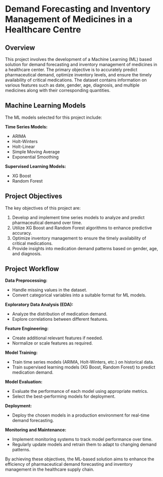 # Demand Forecasting and Inventory Management of Medicines in a Healthcare Centre

## Overview
This project involves the development of a Machine Learning (ML) based solution for demand forecasting and inventory management of medicines in a healthcare center. The primary objective is to accurately predict pharmaceutical demand, optimize inventory levels, and ensure the timely availability of critical medications. The dataset contains information on various features such as date, gender, age, diagnosis, and multiple medicines along with their corresponding quantities.


## Machine Learning Models
The ML models selected for this project include:

**Time Series Models:**
- ARIMA
- Holt-Winters
- Holt-Linear
- Simple Moving Average
- Exponential Smoothing

**Supervised Learning Models:**
- XG Boost
- Random Forest

## Project Objectives
The key objectives of this project are:

1. Develop and implement time series models to analyze and predict pharmaceutical demand over time.
2. Utilize XG Boost and Random Forest algorithms to enhance predictive accuracy.
3. Optimize inventory management to ensure the timely availability of critical medications.
4. Provide insights into medication demand patterns based on gender, age, and diagnosis.

## Project Workflow
**Data Preprocessing:**
- Handle missing values in the dataset.
- Convert categorical variables into a suitable format for ML models.

**Exploratory Data Analysis (EDA):**
- Analyze the distribution of medication demand.
- Explore correlations between different features.

**Feature Engineering:**
- Create additional relevant features if needed.
- Normalize or scale features as required.

**Model Training:**
- Train time series models (ARIMA, Holt-Winters, etc.) on historical data.
- Train supervised learning models (XG Boost, Random Forest) to predict medication demand.

**Model Evaluation:**
- Evaluate the performance of each model using appropriate metrics.
- Select the best-performing models for deployment.

**Deployment:**
- Deploy the chosen models in a production environment for real-time demand forecasting.

**Monitoring and Maintenance:**
- Implement monitoring systems to track model performance over time.
- Regularly update models and retrain them to adapt to changing demand patterns.

By achieving these objectives, the ML-based solution aims to enhance the efficiency of pharmaceutical demand forecasting and inventory management in the healthcare supply chain.



